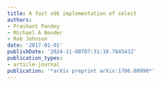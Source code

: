 ```yaml
---
title: A fast x86 implementation of select
authors:
- Prashant Pandey
- Michael A Bender
- Rob Johnson
date: '2017-01-01'
publishDate: '2024-11-08T07:31:18.784543Z'
publication_types:
- article-journal
publication: '*arXiv preprint arXiv:1706.00990*'
---
```

